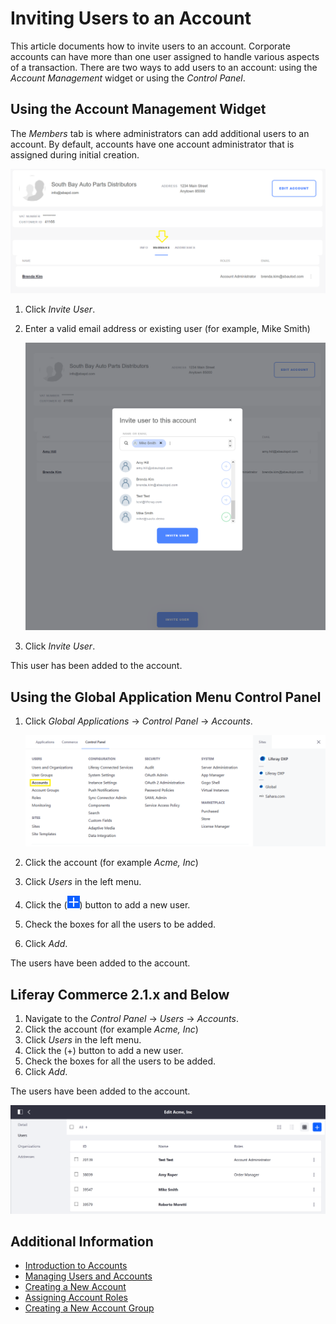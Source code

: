 # Inviting Users to an Account

This article documents how to invite users to an account. Corporate accounts can have more than one user assigned to handle various aspects of a transaction. There are two ways to add users to an account: using the _Account Management_ widget or using the _Control Panel_.

## Using the Account Management Widget

The _Members_ tab is where administrators can add additional users to an account. By default, accounts have one account administrator that is assigned during initial creation.

   ![Account Management Widget's Members Tab](./inviting-users-to-an-account/images/01.png)

1. Click _Invite User_.
1. Enter a valid email address or existing user (for example, Mike Smith)

   ![Inviting a User to the Account](./inviting-users-to-an-account/images/02.png)

1. Click _Invite User_.

This user has been added to the account.

## Using the Global Application Menu Control Panel

1. Click _Global Applications_ &rarr; _Control Panel_ &rarr; _Accounts_.

    ![Inviting a User to the Account](./inviting-users-to-an-account/images/04.png)

1. Click the account (for example _Acme, Inc_)
1. Click _Users_ in the left menu.
1. Click the (![Add icon](../images/icon-add.png)) button to add a new user.
1. Check the boxes for all the users to be added.
1. Click _Add_.

The users have been added to the account.

## Liferay Commerce 2.1.x and Below

1. Navigate to the _Control Panel_ → _Users_ → _Accounts_.
1. Click the account (for example _Acme, Inc_)
1. Click _Users_ in the left menu.
1. Click the (+) button to add a new user.
1. Check the boxes for all the users to be added.
1. Click _Add_.

The users have been added to the account.

![Inviting a user to an Account in the Control Panel](./inviting-users-to-an-account/images/03.png)

## Additional Information

* [Introduction to Accounts](../account-management/introduction-to-accounts.md)
* [Managing Users and Accounts](../README.md)
* [Creating a New Account](../account-management/creating-a-new-account.md)
* [Assigning Account Roles](../account-management/assigning-account-roles.md)
* [Creating a New Account Group](../account-management/creating-a-new-account-group.md)

